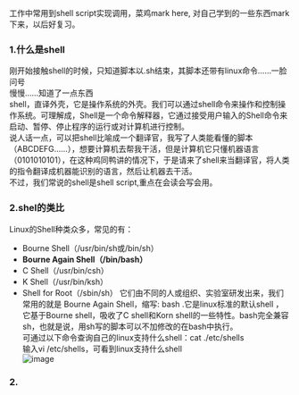 工作中常用到shell script实现调用，菜鸡mark here, 对自己学到的一些东西mark下来，以后好复习。   
### 1.什么是shell
刚开始接触shell的时候，只知道脚本以.sh结束，其脚本还带有linux命令……一脸问号  
慢慢……知道了一点东西  
shell，直译外壳，它是操作系统的外壳。我们可以通过shell命令来操作和控制操作系统。可理解成，Shell是一个命令解释器，它通过接受用户输入的Shell命令来启动、暂停、停止程序的运行或对计算机进行控制。  
说人话一点，可以把shell比喻成一个翻译官，我写了人类能看懂的脚本（ABCDEFG……），想要计算机去帮我干活，但是计算机它只懂机器语言（0101010101），在这种鸡同鸭讲的情况下，于是请来了shell来当翻译官，将人类的指令翻译成机器能识别的语言，然后让机器去干活。  
不过，我们常说的shell是shell script,重点在会读会写会用。  
### 2.shel的类比
Linux的Shell种类众多，常见的有：  
- Bourne Shell（/usr/bin/sh或/bin/sh）
- **Bourne Again Shell（/bin/bash）**
- C Shell（/usr/bin/csh）
- K Shell（/usr/bin/ksh）
- Shell for Root（/sbin/sh）
它们由不同的人或组织、实验室研发出来，我们常用的就是 Bourne Again Shell，缩写: bash .它是linux标准的默认shell ，它基于Bourne shell，吸收了C shell和Korn shell的一些特性。bash完全兼容sh，也就是说，用sh写的脚本可以不加修改的在bash中执行。  
可通过以下命令查询自己的linux支持什么shell：cat ./etc/shells  
输入vi /etc/shells，可看到linux支持什么shell    
![image](https://user-images.githubusercontent.com/32427537/149654418-efd18470-1a82-4481-909f-de9330839140.png)  
### 2.
